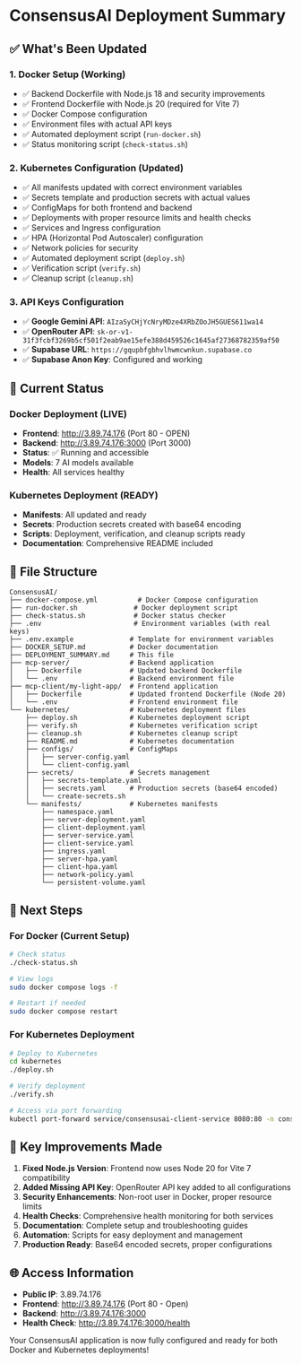 # ConsensusAI Deployment Summary

## ✅ What's Been Updated

### 1. **Docker Setup (Working)**
- ✅ Backend Dockerfile with Node.js 18 and security improvements
- ✅ Frontend Dockerfile with Node.js 20 (required for Vite 7)
- ✅ Docker Compose configuration
- ✅ Environment files with actual API keys
- ✅ Automated deployment script (`run-docker.sh`)
- ✅ Status monitoring script (`check-status.sh`)

### 2. **Kubernetes Configuration (Updated)**
- ✅ All manifests updated with correct environment variables
- ✅ Secrets template and production secrets with actual values
- ✅ ConfigMaps for both frontend and backend
- ✅ Deployments with proper resource limits and health checks
- ✅ Services and Ingress configuration
- ✅ HPA (Horizontal Pod Autoscaler) configuration
- ✅ Network policies for security
- ✅ Automated deployment script (`deploy.sh`)
- ✅ Verification script (`verify.sh`)
- ✅ Cleanup script (`cleanup.sh`)

### 3. **API Keys Configuration**
- ✅ **Google Gemini API**: `AIzaSyCHjYcNryMDze4XRbZOoJH5GUES611wa14`
- ✅ **OpenRouter API**: `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`
- ✅ **Supabase URL**: `https://gqupbfgbhvlhwmcwnkun.supabase.co`
- ✅ **Supabase Anon Key**: Configured and working

## 🚀 Current Status

### Docker Deployment (LIVE)
- **Frontend**: http://3.89.74.176 (Port 80 - OPEN)
- **Backend**: http://3.89.74.176:3000 (Port 3000)
- **Status**: ✅ Running and accessible
- **Models**: 7 AI models available
- **Health**: All services healthy

### Kubernetes Deployment (READY)
- **Manifests**: All updated and ready
- **Secrets**: Production secrets created with base64 encoding
- **Scripts**: Deployment, verification, and cleanup scripts ready
- **Documentation**: Comprehensive README included

## 📁 File Structure

```
ConsensusAI/
├── docker-compose.yml          # Docker Compose configuration
├── run-docker.sh              # Docker deployment script
├── check-status.sh            # Docker status checker
├── .env                       # Environment variables (with real keys)
├── .env.example              # Template for environment variables
├── DOCKER_SETUP.md           # Docker documentation
├── DEPLOYMENT_SUMMARY.md     # This file
├── mcp-server/               # Backend application
│   ├── Dockerfile            # Updated backend Dockerfile
│   └── .env                  # Backend environment file
├── mcp-client/my-light-app/  # Frontend application
│   ├── Dockerfile            # Updated frontend Dockerfile (Node 20)
│   └── .env                  # Frontend environment file
└── kubernetes/               # Kubernetes deployment files
    ├── deploy.sh             # Kubernetes deployment script
    ├── verify.sh             # Kubernetes verification script
    ├── cleanup.sh            # Kubernetes cleanup script
    ├── README.md             # Kubernetes documentation
    ├── configs/              # ConfigMaps
    │   ├── server-config.yaml
    │   └── client-config.yaml
    ├── secrets/              # Secrets management
    │   ├── secrets-template.yaml
    │   ├── secrets.yaml      # Production secrets (base64 encoded)
    │   └── create-secrets.sh
    └── manifests/            # Kubernetes manifests
        ├── namespace.yaml
        ├── server-deployment.yaml
        ├── client-deployment.yaml
        ├── server-service.yaml
        ├── client-service.yaml
        ├── ingress.yaml
        ├── server-hpa.yaml
        ├── client-hpa.yaml
        ├── network-policy.yaml
        └── persistent-volume.yaml
```

## 🎯 Next Steps

### For Docker (Current Setup)
```bash
# Check status
./check-status.sh

# View logs
sudo docker compose logs -f

# Restart if needed
sudo docker compose restart
```

### For Kubernetes Deployment
```bash
# Deploy to Kubernetes
cd kubernetes
./deploy.sh

# Verify deployment
./verify.sh

# Access via port forwarding
kubectl port-forward service/consensusai-client-service 8080:80 -n consensusai
```

## 🔧 Key Improvements Made

1. **Fixed Node.js Version**: Frontend now uses Node 20 for Vite 7 compatibility
2. **Added Missing API Key**: OpenRouter API key added to all configurations
3. **Security Enhancements**: Non-root user in Docker, proper resource limits
4. **Health Checks**: Comprehensive health monitoring for both services
5. **Documentation**: Complete setup and troubleshooting guides
6. **Automation**: Scripts for easy deployment and management
7. **Production Ready**: Base64 encoded secrets, proper configurations

## 🌐 Access Information

- **Public IP**: 3.89.74.176
- **Frontend**: http://3.89.74.176 (Port 80 - Open)
- **Backend**: http://3.89.74.176:3000
- **Health Check**: http://3.89.74.176:3000/health

Your ConsensusAI application is now fully configured and ready for both Docker and Kubernetes deployments!
